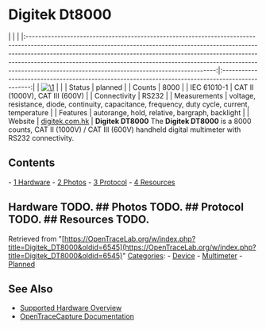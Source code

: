 # Digitek Dt8000

| | | |:-----------------------------------------------------------------------------------------------------------------------------------------------------------------------------------------------------------------------------------------------------------------------------------------------------------------------------------------------------------------------------------:|:------------------------------------------------------------------------------------------------:| | [![\1](../../assets/hardware/general/\2)](./File:Digitek_dt8000.png.html) | | | Status | planned | | Counts | 8000 | | IEC 61010-1 | CAT II (1000V), CAT III (600V) | | Connectivity | RS232 | | Measurements | voltage, resistance, diode, continuity, capacitance, frequency, duty cycle, current, temperature | | Features | autorange, hold, relative, bargraph, backlight | | Website | [digitek.com.hk](http://www.digitek.com.hk) | **Digitek DT8000** The **Digitek DT8000** is a 8000 counts, CAT II (1000V) / CAT III (600V) handheld digital multimeter with RS232 connectivity. 
## Contents 
\- [1 Hardware](Digitek_DT8000.html#Hardware) \- [2 Photos](Digitek_DT8000.html#Photos) \- [3 Protocol](Digitek_DT8000.html#Protocol) \- [4 Resources](Digitek_DT8000.html#Resources) 
## Hardware TODO. ## Photos TODO. ## Protocol TODO. ## Resources TODO. 
Retrieved from "[https://OpenTraceLab.org/w/index.php?title=Digitek_DT8000&oldid=6545](https://OpenTraceLab.org/w/index.php?title=Digitek_DT8000&oldid=6545)" 
[Categories](specialcategories-specialcategories.md): \- [Device](./Category:Device.html "Category:Device") \- [Multimeter](./Category:Multimeter.html "Category:Multimeter") \- [Planned](./Category:Planned.html "Category:Planned")

## See Also
- [Supported Hardware Overview](../supported-hardware.md)
- [OpenTraceCapture Documentation](../../opentracecapture/overview.md)
